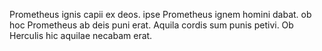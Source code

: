 Prometheus ignis capii ex deos. ipse Prometheus ignem homini dabat. ob hoc Prometheus ab deis puni erat. Aquila cordis sum punis petivi. Ob Herculis hic aquilae necabam erat. 
